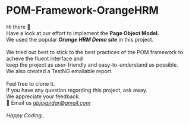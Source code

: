 # POM-Framework-OrangeHRM

Hi there :wave: <br>
Have a look at our effort to implement the <b> Page Object Model. </b> 
<br>
We used the popular <i><b>Orange HRM Demo site</b></i> in this project.
<br><br>
We tried our best to stick to the best practices of the POM framework to acheve the fluent interface and
<br>
keep the project as user-friendly and easy-to-understand as possible.
<br>
We also created a TestNG emailable report. 
<br><br>
Feel free to clone it.
<br>
If you have any question regarding this project, ask away.
<br>
We appreciate your feedback.
<br>
:email: Email us <i>abjaigirdar@gmail.com</i>
<br>
<br>
<i> Happy Coding.. </i>
